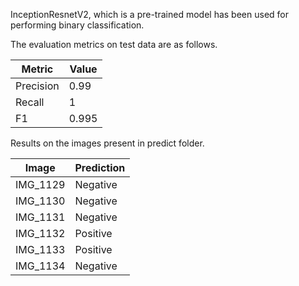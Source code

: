 InceptionResnetV2, which is a pre-trained model has been used for performing binary classification. 

The evaluation metrics on test data are as follows.

| Metric | Value |
| --- | --- |
| Precision | 0.99 |
|Recall | 1 |
|F1     |  0.995 |

Results on the images present in predict folder.

|Image|Prediction|
| --- | --- |
|IMG_1129| Negative|
|IMG_1130| Negative|
|IMG_1131| Negative|
|IMG_1132| Positive|
|IMG_1133| Positive|
|IMG_1134| Negative|
